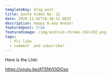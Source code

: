 ```yaml
---
templateKey: blog-post
title: Gacha Video No. 12
date: 2020-11-02T18:38:11.663Z
description: Happy B-day Andie!
featuredpost: true
featuredimage: /img/android-chrome-192x192.png
tags:
  - Pls like
  - comment  and subscribe!
---
```

Here is the LInk:

https://youtu.be/ATENVOjDGso
